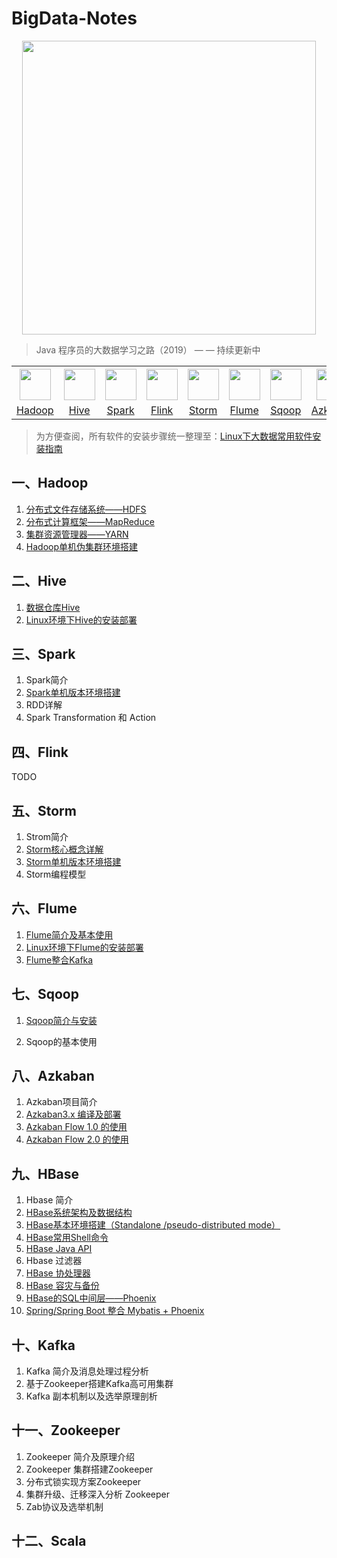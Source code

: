# BigData-Notes



<div align="center"> <img width="470px" src="https://github.com/heibaiying/BigData-Notes/blob/master/pictures/bigdata-notes-icon.png"/> </div>



> Java 程序员的大数据学习之路（2019） — — 持续更新中



<table>
    <tr>
      <th><img width="50px" src="https://github.com/heibaiying/BigData-Notes/blob/master/pictures/hadoop.jpg"></th>
      <th><img width="50px" src="https://github.com/heibaiying/BigData-Notes/blob/master/pictures/hive.jpg"></th>
      <th><img width="50px" src="https://github.com/heibaiying/BigData-Notes/blob/master/pictures/spark.jpg"></th>
       <th><img width="50px" src="https://github.com/heibaiying/BigData-Notes/blob/master/pictures/flink.png"></th>
       <th><img width="50px" src="https://github.com/heibaiying/BigData-Notes/blob/master/pictures/storm.png"></th>
      <th><img width="50px" src="https://github.com/heibaiying/BigData-Notes/blob/master/pictures/flume.png"></th>
      <th><img width="50px" src="https://github.com/heibaiying/BigData-Notes/blob/master/pictures/sqoop.png"></th>
      <th><img width="50px" src="https://github.com/heibaiying/BigData-Notes/blob/master/pictures/azkaban.png"></th>
      <th><img width="50px" src="https://github.com/heibaiying/BigData-Notes/blob/master/pictures/hbase.png"></th>
      <th><img width="50px" src="https://github.com/heibaiying/BigData-Notes/blob/master/pictures/kafka.png"></th>
      <th><img width="50px" src="https://github.com/heibaiying/BigData-Notes/blob/master/pictures/zookeeper.jpg"></th>
      <th><img width="50px" src="https://github.com/heibaiying/BigData-Notes/blob/master/pictures/scala.jpg"></th>
    </tr>
    <tr>
      <td align="center"><a href="#一hadoop">Hadoop</a></td>
      <td align="center"><a href="#二hive">Hive</a></td>
      <td align="center"><a href="#三spark">Spark</a></td>
      <td align="center"><a href="#四flink">Flink</a></td>
      <td align="center"><a href="#五storm">Storm</a></td>
      <td align="center"><a href="#六flume">Flume</a></td>
      <td align="center"><a href="#七sqoop">Sqoop</a></td>
      <td align="center"><a href="#八azkaban">Azkaban</a></td>
      <td align="center"><a href="#九hbase">HBase</a></td>
      <td align="center"><a href="#十kafka">Kafka</a></td>
      <td align="center"><a href="#十一zookeeper">Zookeeper</a></td>
      <td align="center"><a href="#十二scala">Scala</a></td>
    </tr>
  </table>



> 为方便查阅，所有软件的安装步骤统一整理至：[Linux下大数据常用软件安装指南](https://github.com/heibaiying/BigData-Notes/blob/master/notes/Linux中大数据常用软件安装指南.md)



## 一、Hadoop

1. [分布式文件存储系统——HDFS](https://github.com/heibaiying/BigData-Notes/blob/master/notes/Hadoop-HDFS.md)
2. [分布式计算框架——MapReduce](https://github.com/heibaiying/BigData-Notes/blob/master/notes/Hadoop-MapReduce.md)
3. [集群资源管理器——YARN](https://github.com/heibaiying/BigData-Notes/blob/master/notes/Hadoop-YARN.md)
4. [Hadoop单机伪集群环境搭建](https://github.com/heibaiying/BigData-Notes/blob/master/notes/installation/hadoop%E5%8D%95%E6%9C%BA%E7%89%88%E6%9C%AC%E7%8E%AF%E5%A2%83%E6%90%AD%E5%BB%BA.md)

## 二、Hive

1. [数据仓库Hive](https://github.com/heibaiying/BigData-Notes/blob/master/notes/Hive.md)
2. [Linux环境下Hive的安装部署](https://github.com/heibaiying/BigData-Notes/blob/master/notes/installation/Linux%E7%8E%AF%E5%A2%83%E4%B8%8BHive%E7%9A%84%E5%AE%89%E8%A3%85%E9%83%A8%E7%BD%B2.md)

## 三、Spark

1. Spark简介
2. [Spark单机版本环境搭建](https://github.com/heibaiying/BigData-Notes/blob/master/notes/installation/Spark%E5%8D%95%E6%9C%BA%E7%89%88%E6%9C%AC%E7%8E%AF%E5%A2%83%E6%90%AD%E5%BB%BA.md)
3. RDD详解
4. Spark Transformation 和 Action

## 四、Flink

TODO

## 五、Storm

1. Strom简介
2. [Storm核心概念详解](https://github.com/heibaiying/BigData-Notes/blob/master/notes/Storm核心概念详解.md)
3. [Storm单机版本环境搭建](https://github.com/heibaiying/BigData-Notes/blob/master/notes/installation/Storm%E5%8D%95%E6%9C%BA%E7%89%88%E6%9C%AC%E7%8E%AF%E5%A2%83%E6%90%AD%E5%BB%BA.md)
4. Storm编程模型

## 六、Flume

1. [Flume简介及基本使用](https://github.com/heibaiying/BigData-Notes/blob/master/notes/Flume简介及基本使用.md)
2. [Linux环境下Flume的安装部署](https://github.com/heibaiying/BigData-Notes/blob/master/notes/installation/Linux%E4%B8%8BFlume%E7%9A%84%E5%AE%89%E8%A3%85.md)
3. [Flume整合Kafka](https://github.com/heibaiying/BigData-Notes/blob/master/notes/Flume整合Kafka.md)

## 七、Sqoop

1. [Sqoop简介与安装](https://github.com/heibaiying/BigData-Notes/blob/master/notes/Sqoop简介与安装.md)

2. Sqoop的基本使用

## 八、Azkaban

1. Azkaban项目简介
2. [Azkaban3.x 编译及部署](https://github.com/heibaiying/BigData-Notes/blob/master/notes/installation/Azkaban%203.x%20%E7%BC%96%E8%AF%91%E5%8F%8A%E9%83%A8%E7%BD%B2.md)
3. [Azkaban Flow 1.0 的使用](https://github.com/heibaiying/BigData-Notes/blob/master/notes/Azkaban%20Flow%201.0%20%E7%9A%84%E4%BD%BF%E7%94%A8.md)
4. [Azkaban Flow 2.0 的使用](https://github.com/heibaiying/BigData-Notes/blob/master/notes/Azkaban%20Flow%202.0%20%E7%9A%84%E4%BD%BF%E7%94%A8.md)

## 九、HBase

1. Hbase 简介
2. [HBase系统架构及数据结构](https://github.com/heibaiying/BigData-Notes/blob/master/notes/Hbase%E7%B3%BB%E7%BB%9F%E6%9E%B6%E6%9E%84%E5%8F%8A%E6%95%B0%E6%8D%AE%E7%BB%93%E6%9E%84.md)
3. [HBase基本环境搭建（Standalone /pseudo-distributed mode）](https://github.com/heibaiying/BigData-Notes/blob/master/notes/installation/Hbase%E5%9F%BA%E6%9C%AC%E7%8E%AF%E5%A2%83%E6%90%AD%E5%BB%BA.md)
4. [HBase常用Shell命令](https://github.com/heibaiying/BigData-Notes/blob/master/notes/Hbase%20Shell.md)
5. [HBase Java API](https://github.com/heibaiying/BigData-Notes/blob/master/notes/Hbase%20Java%20API.md)
6. Hbase 过滤器
7. [HBase 协处理器](https://github.com/heibaiying/BigData-Notes/blob/master/notes/Hbase协处理器.md)
8. [HBase 容灾与备份](https://github.com/heibaiying/BigData-Notes/blob/master/notes/Hbase%E5%AE%B9%E7%81%BE%E4%B8%8E%E5%A4%87%E4%BB%BD.md)
9. [HBase的SQL中间层——Phoenix](https://github.com/heibaiying/BigData-Notes/blob/master/notes/Hbase%E7%9A%84SQL%E5%B1%82%E2%80%94%E2%80%94Phoenix.md)
10. [Spring/Spring Boot 整合 Mybatis + Phoenix](https://github.com/heibaiying/BigData-Notes/blob/master/notes/Spring%2BMybtais%2BPhoenix%E6%95%B4%E5%90%88.md)
## 十、Kafka

1. Kafka 简介及消息处理过程分析
2. 基于Zookeeper搭建Kafka高可用集群
3. Kafka 副本机制以及选举原理剖析

## 十一、Zookeeper

1. Zookeeper 简介及原理介绍
2. Zookeeper 集群搭建Zookeeper 
3. 分布式锁实现方案Zookeeper  
4. 集群升级、迁移深入分析 Zookeeper  
5. Zab协议及选举机制

## 十二、Scala

